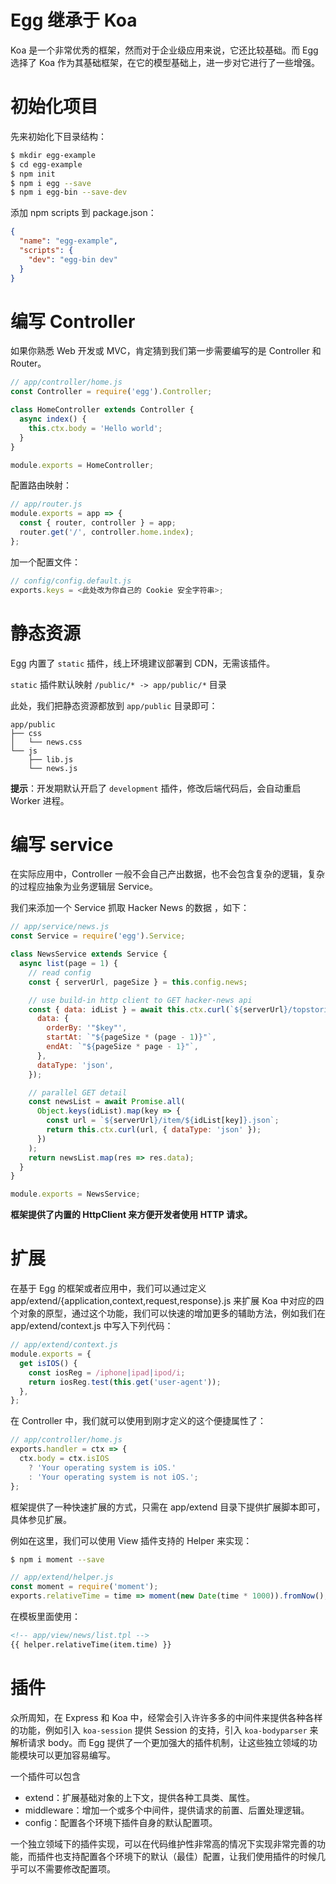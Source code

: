 # Egg 继承于 Koa
Koa 是一个非常优秀的框架，然而对于企业级应用来说，它还比较基础。而 Egg 选择了 Koa 作为其基础框架，在它的模型基础上，进一步对它进行了一些增强。

# 初始化项目
先来初始化下目录结构：
```sh
$ mkdir egg-example
$ cd egg-example
$ npm init
$ npm i egg --save
$ npm i egg-bin --save-dev
```
添加 npm scripts 到 package.json：
```json
{
  "name": "egg-example",
  "scripts": {
    "dev": "egg-bin dev"
  }
}
```
# 编写 Controller
如果你熟悉 Web 开发或 MVC，肯定猜到我们第一步需要编写的是 Controller 和 Router。
```js
// app/controller/home.js
const Controller = require('egg').Controller;

class HomeController extends Controller {
  async index() {
    this.ctx.body = 'Hello world';
  }
}

module.exports = HomeController;
```
配置路由映射：
```js
// app/router.js
module.exports = app => {
  const { router, controller } = app;
  router.get('/', controller.home.index);
};
```
加一个配置文件：
```js
// config/config.default.js
exports.keys = <此处改为你自己的 Cookie 安全字符串>;
```
# 静态资源
Egg 内置了 `static` 插件，线上环境建议部署到 CDN，无需该插件。

`static` 插件默认映射 `/public/* -> app/public/*` 目录

此处，我们把静态资源都放到 `app/public` 目录即可：
```
app/public
├── css
│   └── news.css
└── js
    ├── lib.js
    └── news.js
```

**提示**：开发期默认开启了 `development` 插件，修改后端代码后，会自动重启 Worker 进程。

# 编写 service
在实际应用中，Controller 一般不会自己产出数据，也不会包含复杂的逻辑，复杂的过程应抽象为业务逻辑层 Service。

我们来添加一个 Service 抓取 Hacker News 的数据 ，如下：
```js
// app/service/news.js
const Service = require('egg').Service;

class NewsService extends Service {
  async list(page = 1) {
    // read config
    const { serverUrl, pageSize } = this.config.news;

    // use build-in http client to GET hacker-news api
    const { data: idList } = await this.ctx.curl(`${serverUrl}/topstories.json`, {
      data: {
        orderBy: '"$key"',
        startAt: `"${pageSize * (page - 1)}"`,
        endAt: `"${pageSize * page - 1}"`,
      },
      dataType: 'json',
    });

    // parallel GET detail
    const newsList = await Promise.all(
      Object.keys(idList).map(key => {
        const url = `${serverUrl}/item/${idList[key]}.json`;
        return this.ctx.curl(url, { dataType: 'json' });
      })
    );
    return newsList.map(res => res.data);
  }
}

module.exports = NewsService;
```
**框架提供了内置的 HttpClient 来方便开发者使用 HTTP 请求。**

# 扩展
在基于 Egg 的框架或者应用中，我们可以通过定义 app/extend/{application,context,request,response}.js 来扩展 Koa 中对应的四个对象的原型，通过这个功能，我们可以快速的增加更多的辅助方法，例如我们在 app/extend/context.js 中写入下列代码：
```js
// app/extend/context.js
module.exports = {
  get isIOS() {
    const iosReg = /iphone|ipad|ipod/i;
    return iosReg.test(this.get('user-agent'));
  },
};
```
在 Controller 中，我们就可以使用到刚才定义的这个便捷属性了：
```js
// app/controller/home.js
exports.handler = ctx => {
  ctx.body = ctx.isIOS
    ? 'Your operating system is iOS.'
    : 'Your operating system is not iOS.';
};
```
框架提供了一种快速扩展的方式，只需在 app/extend 目录下提供扩展脚本即可，具体参见扩展。

例如在这里，我们可以使用 View 插件支持的 Helper 来实现：
```sh
$ npm i moment --save
```
```js
// app/extend/helper.js
const moment = require('moment');
exports.relativeTime = time => moment(new Date(time * 1000)).fromNow();
```
在模板里面使用：
```html
<!-- app/view/news/list.tpl -->
{{ helper.relativeTime(item.time) }}
```
# 插件
众所周知，在 Express 和 Koa 中，经常会引入许许多多的中间件来提供各种各样的功能，例如引入 `koa-session` 提供 Session 的支持，引入 `koa-bodyparser` 来解析请求 body。而 Egg 提供了一个更加强大的插件机制，让这些独立领域的功能模块可以更加容易编写。

一个插件可以包含

* extend：扩展基础对象的上下文，提供各种工具类、属性。
* middleware：增加一个或多个中间件，提供请求的前置、后置处理逻辑。
* config：配置各个环境下插件自身的默认配置项。

一个独立领域下的插件实现，可以在代码维护性非常高的情况下实现非常完善的功能，而插件也支持配置各个环境下的默认（最佳）配置，让我们使用插件的时候几乎可以不需要修改配置项。